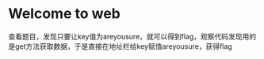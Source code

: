# Welcome to web

查看题目，发现只要让key值为areyousure，就可以得到flag，观察代码发现用的是get方法获取数据，于是直接在地址栏给key赋值areyousure，获得flag